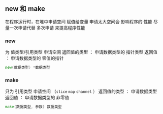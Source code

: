 ##  new 和 make
在程序运行时，在堆中申请空间 赋值给变量
申请太大空间会 影响程序的 性能
尽量一次申请代替 多次申请 来提高程序性能

###   new
为 值类型/引用类型 申请空间
返回值的类型 ： 申请数据类型的 指针类型
返回值       ： 申请数据类型的 零值的指针
```go
new(数据类型) *数据类型
```


###   make
只为 引用类型 申请空间 （`slice` `map` `channel` ）
返回值的类型 ： 申请数据类型
返回值       ： 申请数据类型的 非零值
```go
make(数据类型, 参数) 数据类型
```
